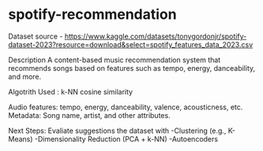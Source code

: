 # spotify-recommendation

Dataset source - https://www.kaggle.com/datasets/tonygordonjr/spotify-dataset-2023?resource=download&select=spotify_features_data_2023.csv

Description 
A content-based music recommendation system that recommends songs based on features such as tempo, energy, danceability, and more.

Algotrith Used : k-NN cosine similarity

Audio features: tempo, energy, danceability, valence, acousticness, etc.
Metadata: Song name, artist, and other attributes.

Next Steps: Evaliate suggestions the dataset with 
-Clustering (e.g., K-Means)
-Dimensionality Reduction (PCA + k-NN)
-Autoencoders

